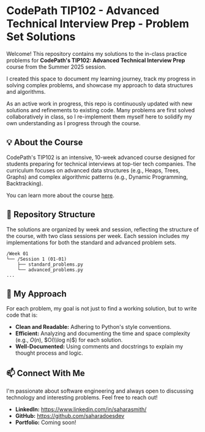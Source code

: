# CodePath TIP102 - Advanced Technical Interview Prep - Problem Set Solutions

Welcome\! This repository contains my solutions to the in-class practice problems for **CodePath's TIP102: Advanced Technical Interview Prep** course from the Summer 2025 session.

I created this space to document my learning journey, track my progress in solving complex problems, and showcase my approach to data structures and algorithms.

As an active work in progress, this repo is continuously updated with new solutions and refinements to existing code. Many problems are first solved collaboratively in class, so I re-implement them myself here to solidify my own understanding as I progress through the course.

## 💡 About the Course

CodePath's TIP102 is an intensive, 10-week advanced course designed for students preparing for technical interviews at top-tier tech companies. The curriculum focuses on advanced data structures (e.g., Heaps, Trees, Graphs) and complex algorithmic patterns (e.g., Dynamic Programming, Backtracking).

You can learn more about the course [here](https://www.codepath.org/courses/tech-interview-prep).

## 📂 Repository Structure

The solutions are organized by week and session, reflecting the structure of the course, with two class sessions per week. Each session includes my implementations for both the standard and advanced problem sets.

```
/Week 01
└── /Session 1 (01-01)
    ├── standard_problems.py
    └── advanced_problems.py
...
```

## 🌱 My Approach

For each problem, my goal is not just to find a working solution, but to write code that is:

- **Clean and Readable:** Adhering to Python's style conventions.
- **Efficient:** Analyzing and documenting the time and space complexity (e.g., $O(n)$, $O(\\log n)$) for each solution.
- **Well-Documented:** Using comments and docstrings to explain my thought process and logic.

## 📫 Connect With Me

I'm passionate about software engineering and always open to discussing technology and interesting problems. Feel free to reach out\!

- **LinkedIn:** https://www.linkedin.com/in/saharasmith/
- **GitHub:** https://github.com/saharadoesdev
- **Portfolio:** Coming soon!
